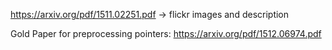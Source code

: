 https://arxiv.org/pdf/1511.02251.pdf -> flickr images and description

Gold Paper for preprocessing pointers: https://arxiv.org/pdf/1512.06974.pdf
